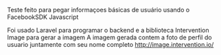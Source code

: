 Teste feito para pegar informaçoes básicas de usuário usando o FacebookSDK Javascript

Foi usado Laravel para programar o backend e a biblioteca Intervention Image para gerar a imagem
A imagem gerada contem a foto de perfil do usuario juntamente com seu nome completo
http://image.intervention.io/
